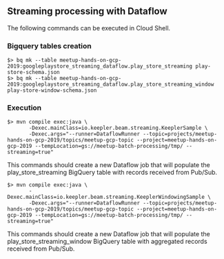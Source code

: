 ## Streaming processing with Dataflow
The following commands can be executed in Cloud Shell.

### Bigquery tables creation
```
$> bq mk --table meetup-hands-on-gcp-2019:googleplaystore_streaming_dataflow.play_store_streaming play-store-schema.json
$> bq mk --table meetup-hands-on-gcp-2019:googleplaystore_streaming_dataflow.play_store_streaming_window play-store-window-schema.json
```
### Execution
```
$> mvn compile exec:java \
       -Dexec.mainClass=io.keepler.beam.streaming.KeeplerSample \
       -Dexec.args="--runner=DataflowRunner --topic=projects/meetup-hands-on-gcp-2019/topics/meetup-gcp-topic --project=meetup-hands-on-gcp-2019 --tempLocation=gs://meetup-batch-processing/tmp/ --streaming=true"
```
This commands should create a new Dataflow job that will populate the play_store_streaming BigQuery table with records received from Pub/Sub.

```
$> mvn compile exec:java \
       -Dexec.mainClass=io.keepler.beam.streaming.KeeplerWindowingSample \
       -Dexec.args="--runner=DataflowRunner --topic=projects/meetup-hands-on-gcp-2019/topics/meetup-gcp-topic --project=meetup-hands-on-gcp-2019 --tempLocation=gs://meetup-batch-processing/tmp/ --streaming=true"
```
This commands should create a new Dataflow job that will populate the play_store_streaming_window BigQuery table with aggregated records received from Pub/Sub.
